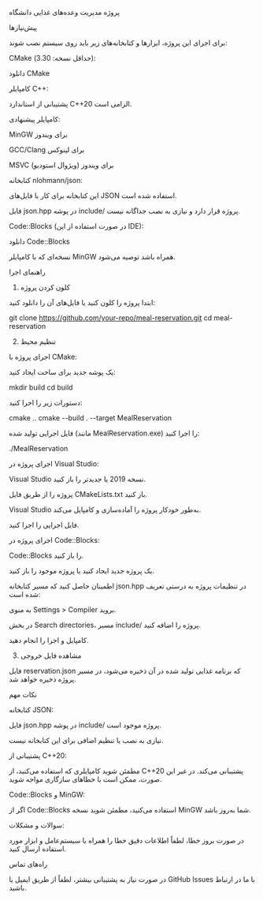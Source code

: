 پروژه مدیریت وعده‌های غذایی دانشگاه

پیش‌نیازها

برای اجرای این پروژه، ابزارها و کتابخانه‌های زیر باید روی سیستم نصب شوند:

CMake (حداقل نسخه: 3.30):

دانلود CMake

کامپایلر C++:

پشتیبانی از استاندارد C++20 الزامی است.

کامپایلر پیشنهادی:

MinGW برای ویندوز

GCC/Clang برای لینوکس

MSVC برای ویندوز (ویژوال استودیو)

کتابخانه nlohmann/json:

این کتابخانه برای کار با فایل‌های JSON استفاده شده است.

فایل json.hpp در پوشه include/ پروژه قرار دارد و نیازی به نصب جداگانه نیست.

Code::Blocks (در صورت استفاده از این IDE):

دانلود Code::Blocks

نسخه‌ای که با کامپایلر MinGW همراه باشد توصیه می‌شود.

راهنمای اجرا

1. کلون کردن پروژه

ابتدا پروژه را کلون کنید یا فایل‌های آن را دانلود کنید:

git clone https://github.com/your-repo/meal-reservation.git
cd meal-reservation

2. تنظیم محیط

اجرای پروژه با CMake:

یک پوشه جدید برای ساخت ایجاد کنید:

mkdir build
cd build

دستورات زیر را اجرا کنید:

cmake ..
cmake --build . --target MealReservation

فایل اجرایی تولید شده (مانند MealReservation.exe) را اجرا کنید:

./MealReservation

اجرای پروژه در Visual Studio:

Visual Studio نسخه 2019 یا جدیدتر را باز کنید.

پروژه را از طریق فایل CMakeLists.txt باز کنید.

Visual Studio به‌طور خودکار پروژه را آماده‌سازی و کامپایل می‌کند.

فایل اجرایی را اجرا کنید.

اجرای پروژه در Code::Blocks:

Code::Blocks را باز کنید.

یک پروژه جدید ایجاد کنید یا پروژه موجود را باز کنید.

اطمینان حاصل کنید که مسیر کتابخانه json.hpp در تنظیمات پروژه به درستی تعریف شده است:

به منوی Settings > Compiler بروید.

در بخش Search directories، مسیر include/ پروژه را اضافه کنید.

کامپایل و اجرا را انجام دهید.

3. مشاهده فایل خروجی

فایل reservation.json که برنامه غذایی تولید شده در آن ذخیره می‌شود، در مسیر پروژه ذخیره خواهد شد.

نکات مهم

کتابخانه JSON:

فایل json.hpp در پوشه include/ پروژه موجود است.

نیازی به نصب یا تنظیم اضافی برای این کتابخانه نیست.

پشتیبانی از C++20:

مطمئن شوید کامپایلری که استفاده می‌کنید، از C++20 پشتیبانی می‌کند. در غیر این صورت، ممکن است با خطاهای سازگاری مواجه شوید.

Code::Blocks و MinGW:

اگر از Code::Blocks استفاده می‌کنید، مطمئن شوید نسخه MinGW شما به‌روز باشد.

سوالات و مشکلات:

در صورت بروز خطا، لطفاً اطلاعات دقیق خطا را همراه با سیستم‌عامل و ابزار مورد استفاده ارسال کنید.

راه‌های تماس

در صورت نیاز به پشتیبانی بیشتر، لطفاً از طریق ایمیل یا GitHub Issues با ما در ارتباط باشید.

